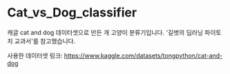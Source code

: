 # Cat_vs_Dog_classifier
캐글 cat and dog 데이터셋으로 만든 개 고양이 분류기입니다.
'길벗의 딥러닝 파이토치 교과서'를 참고했습니다.

사용한 데이터셋 링크: https://www.kaggle.com/datasets/tongpython/cat-and-dog
